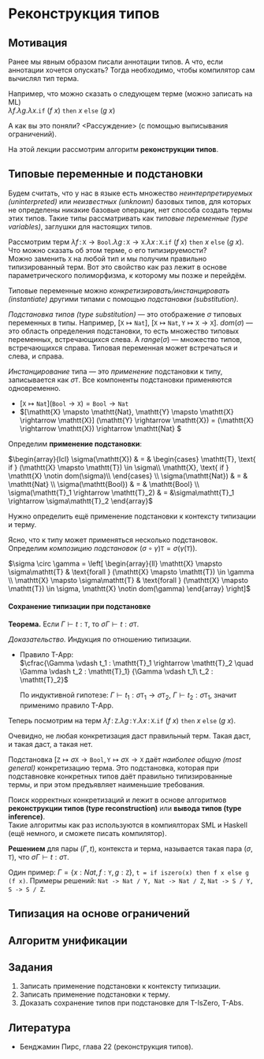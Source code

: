 
<!-- Модуль 2
	 (2::9) Лекция 15. Типобезопасность SLTC: сохранение -->

# Реконструкция типов #

## Мотивация ##

Ранее мы явным образом писали аннотации типов. 
А что, если аннотации хочется опускать? Тогда необходимо, чтобы
компилятор сам вычислял тип терма.

Например, что можно сказать о следующем терме (можно записать на ML)  
$\lambda f.\lambda g.\lambda x.
\mathtt{if}\ (f\ x)\ \mathtt{then}\ x\ \mathtt{else}\ (g\ x)$

А как вы это поняли? <Рассуждение> (с помощью выписывания ограничений).

На этой лекции рассмотрим алгоритм **реконструкции типов**.

## Типовые переменные и подстановки ##

Будем считать, что у нас в языке есть множество _неинтерпретируемых 
(uninterpreted)_ или _неизвестных (unknown)_ базовых типов, для которых 
не определены никакие базовые операции, нет способа создать термы этих 
типов. Такие типы рассматривать как _типовые переменные (type variables)_,
заглушки для настоящих типов.

Рассмотрим терм $\lambda f\,{:}\,\mathtt{X} \rightarrow \mathtt{Bool}.
\lambda g\,{:}\,\mathtt{X} \rightarrow \mathtt{X}.\lambda x\,{:}\,\mathtt{X}.
\mathtt{if}\ (f\ x)\ \mathtt{then}\ x\ \mathtt{else}\ (g\ x)$.  
Что можно сказать об этом терме, о его типизируемости?  
Можно заменить `X` на любой тип и мы получим правильно типизированный терм.
Вот это свойство как раз лежит в основе параметрического полиморфизма,
к которому мы позже и перейдём.

Типовые переменные можно _конкретизировать/инстанцировать (instantiate)_
другими типами с помощью _подстановки (substitution)_.

_Подстановка типов (type substitution)_ — это отображение $\sigma$ 
типовых переменных в типы. Например, $[\mathtt{X} \mapsto \mathtt{Nat}]$,
$[\mathtt{X} \mapsto \mathtt{Nat}, \mathtt{Y} \mapsto \mathtt{X} \rightarrow \mathtt{X}]$.
$dom(\sigma)$ — это область определения подстановки, то есть множество
типовых переменных, встречающихся слева.
А $range(\sigma)$ — множество типов, встречающихся справа.
Типовая переменная может встречаться и слева, и справа.

_Инстанцирование_ типа — это _применение_ подстановки к типу, 
записывается как $\sigma\mathtt{T}$.
Все компоненты подстановки применяются одновременно.

*	$[\mathtt{X} \mapsto \mathtt{Nat}] (\mathtt{Bool} \rightarrow \mathtt{X}) =
	\mathtt{Bool} \rightarrow \mathtt{Nat}$
*	$[\mathtt{X} \mapsto \mathtt{Nat}, \mathtt{Y} \mapsto \mathtt{X} \rightarrow \mathtt{X}]
	(\mathtt{Y} \rightarrow \mathtt{X}) = (\mathtt{X} \rightarrow \mathtt{X}) \rightarrow \mathtt{Nat} $

Определим **применение подстановки**:

$\begin{array}{lcl}
\sigma(\mathtt{X}) & = & \begin{cases}
		\mathtt{T}, \text{ if } (\mathtt{X} \mapsto \mathtt{T}) \in \sigma\\
		\mathtt{X}, \text{ if } \mathtt{X} \notin dom(\sigma)\\
\end{cases} \\
\sigma(\mathtt{Nat}) & = & \mathtt{Nat} \\
\sigma(\mathtt{Bool}) & = & \mathtt{Bool} \\
\sigma(\mathtt{T}_1 \rightarrow \mathtt{T}_2) & =  &\sigma\mathtt{T}_1 \rightarrow \sigma\mathtt{T}_2
\end{array}$

Нужно определить ещё применение подстановки к контексту типизации и терму.

Ясно, что к типу может применяться несколько подстановок.
Определим _композицию подстановок_ 
$(\sigma \circ \gamma)\mathtt{T} = \sigma(\gamma(\mathtt{T}))$.

$\sigma \circ \gamma = \left[ \begin{array}{ll}
\mathtt{X} \mapsto \sigma\mathtt{T} & \text{forall } (\mathtt{X} \mapsto \mathtt{T}) \in \gamma \\
\mathtt{X} \mapsto \sigma\mathtt{T} & \text{forall } (\mathtt{X} \mapsto \mathtt{T}) \in \sigma, 
	\mathtt{X} \notin dom(\gamma)
\end{array} \right]$

#### Сохранение типизации при подстановке ####

**Теорема.** Если $\Gamma \vdash t : \mathtt{T}$, то 
$\sigma\Gamma \vdash t : \sigma\mathtt{T}$.

_Доказательство._ Индукция по отношению типизации.

*	Правило T-App:  
	$\cfrac{\Gamma \vdash t_1 : \mathtt{T}_1 \rightarrow \mathtt{T}_2 \quad \Gamma \vdash t_2 : \mathtt{T}_1}
	{\Gamma \vdash t_1\ t_2 : \mathtt{T}_2}$

	По индуктивной гипотезе: $\Gamma \vdash t_1 : \sigma\mathtt{T}_1 \rightarrow \sigma\mathtt{T}_2$,
	$\Gamma \vdash t_2 : \sigma\mathtt{T}_1$, значит применимо правило T-App.

Теперь посмотрим на терм $\lambda f\,{:}\,\mathtt{Z}.
\lambda g\,{:}\,\mathtt{Y}.\lambda x\,{:}\,\mathtt{X}.
\mathtt{if}\ (f\ x)\ \mathtt{then}\ x\ \mathtt{else}\ (g\ x)$.

Очевидно, не любая конкретизация даст правильный терм.
Такая даст, и такая даст, а такая нет.

Подстановка $[\mathtt{Z} \mapsto \sigma\mathtt{X} \rightarrow \mathtt{Bool},
\mathtt{Y} \mapsto \sigma\mathtt{X} \rightarrow \mathtt{X}$
даёт _наиболее общую (most general)_ конкретизацию терма. Это подстановка,
которая при подставновке конкретных типов даёт правильно типизированные термы,
и при этом предъявляет наименьшие требования.

Поиск корректных конкретизаций и лежит в основе алгоритмов **реконструкции
типов (type reconstruction)** или **вывода типов (type inference)**.  
Такие алгоритмы как раз используются в компиялторах SML и Haskell
(ещё немного, и сможете писать компилятор).

**Решением** для пары $(\Gamma, t)$, контекста и терма, называется такая 
пара $(\sigma, \mathtt{T})$, что $\sigma\Gamma \vdash t : \sigma\mathtt{T}$.

Один пример: $\Gamma = \{x : Nat, f : \mathtt{Y}, g : \mathtt{Z}\}$,
`t = if iszero(x) then f x else g (f x)`.
Примеры решений: `Nat -> Nat / Y, Nat -> Nat / Z`, `Nat -> S / Y, S -> S / Z`.

## Типизация на основе ограничений ##

## Алгоритм унификации ##



## Задания ##

1.	Записать применение подстановки к контексту типизации.
2.	Записать применение подстановки к терму.
3.	Доказать сохранение типов при подстановке для T-IsZero, T-Abs.


## Литература ##

*	Бенджамин Пирс, глава 22 (реконструкция типов).
